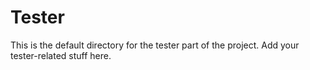 # Tester

This is the default directory for the tester part of the project.
Add your tester-related stuff here.
